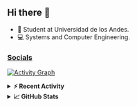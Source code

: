 ## Hi there 👋

<!--
**Daniel-VergaraM/Daniel-VergaraM** is a ✨ _special_ ✨ repository because its `README.md` (this file) appears on your GitHub profile.-->

- 🌱 Student at Universidad de los Andes.
- 💻 Systems and Computer Engineering.


<h3><a href="https://linktr.ee/dvergaram" target="_blank">Socials</a></h3>
  


[![Activity Graph](https://github-readme-activity-graph.vercel.app/graph?username=daniel-vergaram&theme=github-dark-dimmed&custom_title=Daniel%27s%20Activity%20Graph&hide_border=true)](https://github.com/ashutosh00710/github-readme-activity-graph)

<!--START_SECTION:activity-->

<!--END_SECTION:activity-->

<details> <summary> <b>⚡ Recent Activity</b> </summary>
<!--START_SECTION:waka-->
![Code Time](http://img.shields.io/badge/Code%20Time-268%20hrs%2012%20mins-blue)

![Lines of code](https://img.shields.io/badge/From%20Hello%20World%20I%27ve%20Written-4.4%20million%20lines%20of%20code-blue)

**🐱 My GitHub Data** 

> 📦 13.0 kB Used in GitHub's Storage 
 > 
> 🏆 218 Contributions in the Year 2025
 > 
> 🚫 Not Opted to Hire
 > 
> 📜 6 Public Repositories 
 > 
> 🔑 3 Private Repositories 
 > 
**I'm an Early 🐤** 

```text
🌞 Morning                522 commits         █████████░░░░░░░░░░░░░░░░   34.78 % 
🌆 Daytime                453 commits         ████████░░░░░░░░░░░░░░░░░   30.18 % 
🌃 Evening                394 commits         ███████░░░░░░░░░░░░░░░░░░   26.25 % 
🌙 Night                  132 commits         ██░░░░░░░░░░░░░░░░░░░░░░░   08.79 % 
```


📊 **This Week I Spent My Time On** 

```text
🕑︎ Time Zone: America/Bogota

💬 Programming Languages: 
Java                     6 hrs 12 mins       ████████████░░░░░░░░░░░░░   47.23 % 
HTML                     2 hrs 54 mins       ██████░░░░░░░░░░░░░░░░░░░   22.14 % 
Bash                     2 hrs 15 mins       ████░░░░░░░░░░░░░░░░░░░░░   17.19 % 
JavaScript               40 mins             █░░░░░░░░░░░░░░░░░░░░░░░░   05.12 % 
Lua                      27 mins             █░░░░░░░░░░░░░░░░░░░░░░░░   03.47 % 

🐱‍💻 Projects: 
ISIS2603_202510_S3_E3_Ase5 hrs 57 mins       ███████████░░░░░░░░░░░░░░   45.38 % 
Taller-1                 4 hrs 3 mins        ████████░░░░░░░░░░░░░░░░░   30.88 % 
oh-my-zsh                2 hrs 15 mins       ████░░░░░░░░░░░░░░░░░░░░░   17.21 % 
Unknown Project          27 mins             █░░░░░░░░░░░░░░░░░░░░░░░░   03.47 % 
Proyecto-SisTrans        17 mins             █░░░░░░░░░░░░░░░░░░░░░░░░   02.21 % 
```


 Last Updated on 31/03/2025 19:20:10 UTC
<!--END_SECTION:waka-->

</details>

<details> <summary> <b>📈 GitHub Stats</b> </summary>
<!--START_SECTION:simplewaka-->

```txt
From: 31 March 2024 - To: 31 March 2025

Total Time: 265 hrs 54 mins

Java              135 hrs 48 mins 🟩🟩🟩🟩🟩🟩🟩🟩🟩🟩🟩🟩🟩⬜⬜⬜⬜⬜⬜⬜⬜⬜⬜⬜⬜   51.07 %
JavaScript        55 hrs 4 mins   🟩🟩🟩🟩🟩⬜⬜⬜⬜⬜⬜⬜⬜⬜⬜⬜⬜⬜⬜⬜⬜⬜⬜⬜⬜   20.71 %
TypeScript        38 hrs 8 mins   🟩🟩🟩🟨⬜⬜⬜⬜⬜⬜⬜⬜⬜⬜⬜⬜⬜⬜⬜⬜⬜⬜⬜⬜⬜   14.34 %
Python            7 hrs 17 mins   🟨⬜⬜⬜⬜⬜⬜⬜⬜⬜⬜⬜⬜⬜⬜⬜⬜⬜⬜⬜⬜⬜⬜⬜⬜   02.74 %
JSON              5 hrs 8 mins    🟨⬜⬜⬜⬜⬜⬜⬜⬜⬜⬜⬜⬜⬜⬜⬜⬜⬜⬜⬜⬜⬜⬜⬜⬜   01.94 %
```

<!--END_SECTION:simplewaka-->
</details>